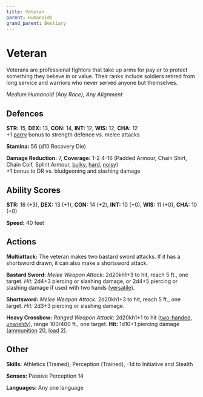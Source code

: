 ```yaml
---
title: Veteran
parent: Humanoids
grand_parent: Bestiary
---
```


# Veteran
Veterans are professional fighters that take up arms for pay or to protect something they believe in or value. Their ranks include soldiers retired from long service and warriors who never served anyone but themselves.

*Medium Humanoid (Any Race), Any Alignment*

## Defences
**STR:** 15, **DEX:** 13, **CON:** 14, **INT:** 12, **WIS:** 12, **CHA:** 12<br>
+1 [parry](https://stormchaserroleplaying.com/stormchaserRPG/Equipment/Weapons/WeaponTableGlossary/#parry) bonus to strength defence vs. melee attacks

**Stamina:** 56 (d10 Recovery Die)

**Damage Reduction:** 7, **Coverage:** 1-2 4-16 (Padded Armour, Chain Shirt, Chain Coif, Splint Armour, [bulky](https://stormchaserroleplaying.com/stormchaserRPG/Equipment/ArmourandShields/ArmourTableGlossary/#bulky), [hard](https://stormchaserroleplaying.com/stormchaserRPG/Equipment/ArmourandShields/ArmourTableGlossary/#hard), [noisy](https://stormchaserroleplaying.com/stormchaserRPG/Equipment/ArmourandShields/ArmourTableGlossary/#noisy))<br>
+1 bonus to DR vs. bludgeoning and slashing damage

## Ability Scores
**STR:** 16 (+3), **DEX:** 13 (+1), **CON:** 14 (+2), **INT:** 10 (+0), **WIS:** 11 (+0), **CHA:** 10 (+0)

**Speed:** 40 feet

## Actions
**Multiattack:** The veteran makes two bastard sword attacks. If it has a shortsword drawn, it can also make a shortsword attack.

**Bastard Sword:** *Melee Weapon Attack:* 2d20kh1+3 to hit, reach 5 ft., one target. *Hit:* 2d4+3 piercing or slashing damage, or 2d4+5 piercing or slashing damage if used with two hands ([versatile](https://stormchaserroleplaying.com/stormchaserRPG/Equipment/Weapons/WeaponTableGlossary/#versatile)).

**Shortsword:** *Melee Weapon Attack:* 2d20kh1+3 to hit, reach 5 ft., one target. *Hit:* 2d3+3 piercing or slashing damage.

**Heavy Crossbow:** *Ranged Weapon Attack:* 2d20kh1+1 to hit ([two-handed](https://stormchaserroleplaying.com/stormchaserRPG/Equipment/Weapons/WeaponTableGlossary/#two-handed), [unwieldy](https://stormchaserroleplaying.com/stormchaserRPG/Equipment/Weapons/WeaponTableGlossary/#unwieldy)), range 100/400 ft., one target. **Hit:** 1d10+1 piercing damage ([ammunition](https://stormchaserroleplaying.com/stormchaserRPG/Equipment/Weapons/WeaponTableGlossary/#ammunition) 20, [load](https://stormchaserroleplaying.com/stormchaserRPG/Equipment/Weapons/WeaponTableGlossary/#load) 2).

## Other
**Skills:** Athletics (Trained), Perception (Trained), -1d to Initiative and Stealth

**Senses:** Passive Perception 14

**Languages:** Any one language
